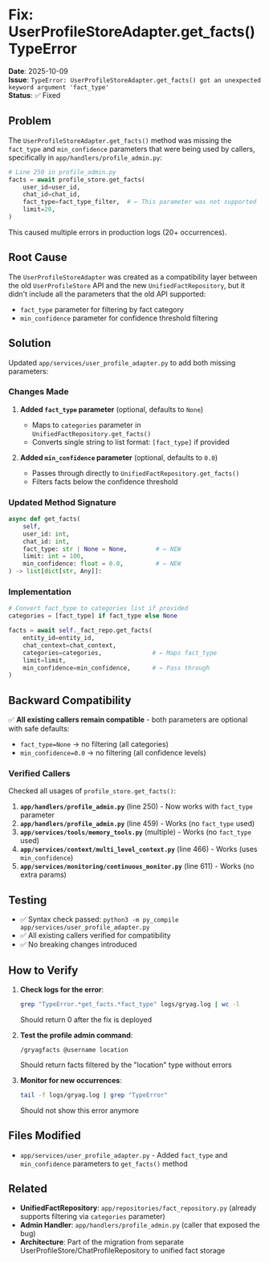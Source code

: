 # Fix: UserProfileStoreAdapter.get_facts() TypeError

**Date**: 2025-10-09  
**Issue**: `TypeError: UserProfileStoreAdapter.get_facts() got an unexpected keyword argument 'fact_type'`  
**Status**: ✅ Fixed

## Problem

The `UserProfileStoreAdapter.get_facts()` method was missing the `fact_type` and `min_confidence` parameters that were being used by callers, specifically in `app/handlers/profile_admin.py`:

```python
# Line 250 in profile_admin.py
facts = await profile_store.get_facts(
    user_id=user_id,
    chat_id=chat_id,
    fact_type=fact_type_filter,  # ← This parameter was not supported
    limit=20,
)
```

This caused multiple errors in production logs (20+ occurrences).

## Root Cause

The `UserProfileStoreAdapter` was created as a compatibility layer between the old `UserProfileStore` API and the new `UnifiedFactRepository`, but it didn't include all the parameters that the old API supported:

- `fact_type` parameter for filtering by fact category
- `min_confidence` parameter for confidence threshold filtering

## Solution

Updated `app/services/user_profile_adapter.py` to add both missing parameters:

### Changes Made

1. **Added `fact_type` parameter** (optional, defaults to `None`)
   - Maps to `categories` parameter in `UnifiedFactRepository.get_facts()`
   - Converts single string to list format: `[fact_type]` if provided

2. **Added `min_confidence` parameter** (optional, defaults to `0.0`)
   - Passes through directly to `UnifiedFactRepository.get_facts()`
   - Filters facts below the confidence threshold

### Updated Method Signature

```python
async def get_facts(
    self,
    user_id: int,
    chat_id: int,
    fact_type: str | None = None,        # ← NEW
    limit: int = 100,
    min_confidence: float = 0.0,         # ← NEW
) -> list[dict[str, Any]]:
```

### Implementation

```python
# Convert fact_type to categories list if provided
categories = [fact_type] if fact_type else None

facts = await self._fact_repo.get_facts(
    entity_id=entity_id,
    chat_context=chat_context,
    categories=categories,              # ← Maps fact_type
    limit=limit,
    min_confidence=min_confidence,      # ← Pass through
)
```

## Backward Compatibility

✅ **All existing callers remain compatible** - both parameters are optional with safe defaults:

- `fact_type=None` → no filtering (all categories)
- `min_confidence=0.0` → no filtering (all confidence levels)

### Verified Callers

Checked all usages of `profile_store.get_facts()`:

1. **`app/handlers/profile_admin.py`** (line 250) - Now works with `fact_type` parameter
2. **`app/handlers/profile_admin.py`** (line 459) - Works (no `fact_type` used)
3. **`app/services/tools/memory_tools.py`** (multiple) - Works (no `fact_type` used)
4. **`app/services/context/multi_level_context.py`** (line 466) - Works (uses `min_confidence`)
5. **`app/services/monitoring/continuous_monitor.py`** (line 611) - Works (no extra params)

## Testing

- ✅ Syntax check passed: `python3 -m py_compile app/services/user_profile_adapter.py`
- ✅ All existing callers verified for compatibility
- ✅ No breaking changes introduced

## How to Verify

1. **Check logs for the error**:

   ```bash
   grep "TypeError.*get_facts.*fact_type" logs/gryag.log | wc -l
   ```

   Should return 0 after the fix is deployed

2. **Test the profile admin command**:

   ```text
   /gryagfacts @username location
   ```

   Should return facts filtered by the "location" type without errors

3. **Monitor for new occurrences**:

   ```bash
   tail -f logs/gryag.log | grep "TypeError"
   ```

   Should not show this error anymore

## Files Modified

- `app/services/user_profile_adapter.py` - Added `fact_type` and `min_confidence` parameters to `get_facts()` method

## Related

- **UnifiedFactRepository**: `app/repositories/fact_repository.py` (already supports filtering via `categories` parameter)
- **Admin Handler**: `app/handlers/profile_admin.py` (caller that exposed the bug)
- **Architecture**: Part of the migration from separate UserProfileStore/ChatProfileRepository to unified fact storage
